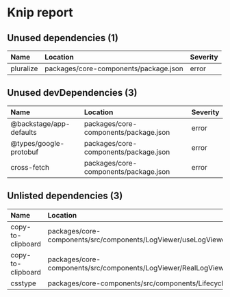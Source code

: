 # Knip report

## Unused dependencies (1)

| Name      | Location     | Severity |
| :-------- | :----------- | :------- |
| pluralize | packages/core-components/package.json | error    |

## Unused devDependencies (3)

| Name                    | Location     | Severity |
| :---------------------- | :----------- | :------- |
| @backstage/app-defaults | packages/core-components/package.json | error    |
| @types/google-protobuf  | packages/core-components/package.json | error    |
| cross-fetch             | packages/core-components/package.json | error    |

## Unlisted dependencies (3)

| Name              | Location                                                | Severity |
| :---------------- | :------------------------------------------------------ | :------- |
| copy-to-clipboard | packages/core-components/src/components/LogViewer/useLogViewerSelection.test.tsx | error    |
| copy-to-clipboard | packages/core-components/src/components/LogViewer/RealLogViewer.test.tsx         | error    |
| csstype           | packages/core-components/src/components/Lifecycle/Lifecycle.tsx                  | error    |

